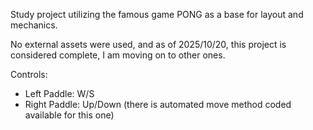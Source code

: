 Study project utilizing the famous game PONG as a base for layout and mechanics.

No external assets were used, and as of 2025/10/20, this project is considered complete, I am moving on to other ones.

Controls:
  - Left Paddle: W/S
  - Right Paddle: Up/Down (there is automated move method coded available for this one)
